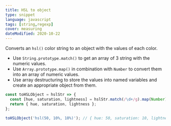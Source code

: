```yaml
---
title: HSL to object
type: snippet
language: javascript
tags: [string,regexp]
cover: measuring
dateModified: 2020-10-22
---
```


Converts an `hsl()` color string to an object with the values of each color.

- Use `String.prototype.match()` to get an array of 3 string with the numeric values.
- Use `Array.prototype.map()` in combination with `Number` to convert them into an array of numeric values.
- Use array destructuring to store the values into named variables and create an appropriate object from them.

```js
const toHSLObject = hslStr => {
  const [hue, saturation, lightness] = hslStr.match(/\d+/g).map(Number);
  return { hue, saturation, lightness };
};

toHSLObject('hsl(50, 10%, 10%)'); // { hue: 50, saturation: 10, lightness: 10 }
```
